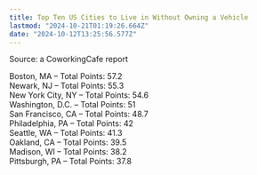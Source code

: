 ```yaml
---
title: Top Ten US Cities to Live in Without Owning a Vehicle
lastmod: "2024-10-21T01:19:26.664Z"
date: "2024-10-12T13:25:56.577Z"
---
```


Source: a CoworkingCafe report

Boston, MA – Total Points: 57.2\
Newark, NJ – Total Points: 55.3\
New York City, NY – Total Points: 54.6\
Washington, D.C. – Total Points: 51\
San Francisco, CA – Total Points: 48.7\
Philadelphia, PA – Total Points: 42\
Seattle, WA – Total Points: 41.3\
Oakland, CA – Total Points: 39.5\
Madison, WI – Total Points: 38.2\
Pittsburgh, PA – Total Points: 37.8
